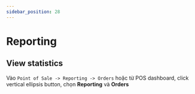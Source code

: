 ```yaml
---
sidebar_position: 28
---
```


# Reporting

## View statistics

Vào `Point of Sale -> Reporting -> Orders` hoặc từ POS dashboard, click vertical ellipsis button, chọn **Reporting** và **Orders**
